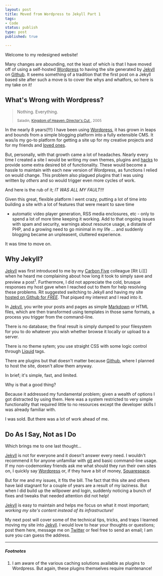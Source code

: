 ```yaml
---
layout: post
title: Moved from Wordpress to Jekyll Part 1
tags:
- Code
status: publish
type: post
published: true

---
```


Welcome to my redesigned website!

Many changes are abounding, not the
least of which is that I have moved off of using a self-hosted
[Wordpress][] to having the site generated by 
[Jekyll][]  on [Github][]. 
It seems something of a tradition that the first post on a Jekyll
based site after such a move is to cover the whys and whatfors, so here
is my take on it!

## What's Wrong with Wordpress?

<blockquote>
<p>Nothing. Everything.</p>
<small>
  Saladin,
  <a href="http://www.amazon.com/gp/product/B000EHSVQ4/ref=as_li_ss_tl?ie=UTF8&amp;camp=1789&amp;creative=390957&amp;creativeASIN=B000EHSVQ4&amp;linkCode=as2&amp;tag=rudyjahchanco-20"> Kingdom of Heaven: Director's Cut </a>
<img
  src="http://www.assoc-amazon.com/e/ir?t=rudyjahchanco-20&amp;l=as2&amp;o=1&amp;a=B000EHSVQ4"
  width="1" height="1" border="0" alt="" style="border:none !important;
  margin:0px !important; width: 1px !important; height: 1px !important;" />, 2005
</small>
</blockquote>

In the nearly 8 years(!!!) I have been using [Wordpress][], it has grown in leaps
and bounds from a simple blogging platform into a fully extensible CMS.
It was/is my go-to platform for getting a site up for my creative
projects and for my friends and [loved ones](http://caseymckinnon.com).

But, personally, with that growth came a lot of headaches. Nearly every
time I created a site I would be writing my own themes, plugins and 
[hacks](http://www.galacticast.com/2006/07/23/galacticast-secrets-multiple-video-formats-support-in-wordpress/)
to provide some extra desired bit of functionality. These would
become a hassle to maintain with each new version of Wordpress, as
functions I relied on would change. This problem also plagued plugins that I was using written by 
_others_ and so would trigger even more cycles of work.

And here is the rub of it; _IT WAS ALL MY FAULT!!!_

Given this great, flexible platform I went crazy, putting a lot of time
into building a site with a lot of features that were meant to save time 
- automatic video player generation, RSS media enclosures, etc - only to
spend a lot of more time keeping it working. Add to that ongoing issues with spam and security, 
warnings about resource usage, a distaste of PHP, and a growing need to go minimal in my life ...
 and suddenly blogging became an unpleasent, cluttered experience.

It was time to move on.

## Why Jekyll?

[Jekyll][] was first introduced to me by my [Carbon
Five](http://carbonfive.com) colleague [Rit
Li][] when he heard me complaining about how long it took to simply save 
and preview a post<sup>1</sup>. Furthermore, I did not appreciate the cold,
brusque responses my host gave when I reached out to them for help 
resolving these problems. Rit suggested switching to Jekyll and having my site [hosted on
Github for
_FREE_](https://help.github.com/articles/user-organization-and-project-pages).
That piqued my interest and I read into it.

In [Jekyll][], you write your posts and pages as simple [Markdown][] or HTML files, which are
then transformed using templates in those same formats, a process you
trigger from the command-line.

There is no database; the final result is simply dumped to your filesystem for you to do whatever you
wish whether browse it locally or upload to a server.

There is no theme sytem; you use straight CSS with some logic control through [Liquid][] tags.

There are plugins but that doesn't matter because [Github][], where I planned to host the
site, doesn't allow them anyway.

In brief; it's simple, fast, and limited.

Why is that a good thing?

Because it addressed my fundamental problem; given a wealth of options I
got distracted by using them. Here was a system restricted to very
simple functionality that required little to no resources except the developer
skills I was already familiar with.

I was sold. But there was a lot of work ahead of me.

## Do As I Say, Not as I Do

Which brings me to one last thought...

[Jekyll][] is not for everyone and it doesn't answer every need. I wouldn't
recommend it for anyone unfamiliar with [git][] and basic command-line
usage. If my non-codemonkey friends ask me what should they run their
own sites on, I quickly say [Wordpress][] or, if they have a
bit of money, [Squarespace][].

But for me and my issues, it fits the bill. The fact that this site and
others have laid stagnant for a couple of years are a result of my laziness.
But when I did build up the willpower and login, suddenly noticing a bunch
of fixes and tweaks that needed attention did not help!

[Jekyll][] is easy to maintain and
helps me focus on what it most important; _working my site's content
instead of its infrastructure!_

My next post will cover some of the technical tips, tricks, and traps I
learned moving my site into [Jekyll][]. I would love to hear your thoughts
or questions; post them here, message me on [Twitter][] or feel free to
send an email; I am sure you can guess the address.

---

##### Footnotes

1.  I am aware of the various caching solutions
    available as plugins to Wordpress. But again, these plugins
    themselves require maintenance!

  [Jekyll]: http://jekyllrb.com
  [Wordpress]: http://wordpress.org
  [Github]: http://github.com
  [Twitter]: http://twitter.com/rudy
  [Squarespace]: http://squarespace.com
  [Liquid]: http://liquidmarkup.org/
  [git]: http://git-scm.com/
  [rit_li]: http://quietdynamite.com/
  [markdown]: http://daringfireball.net/projects/markdown/
